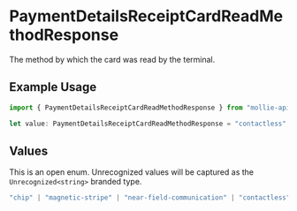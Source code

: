 # PaymentDetailsReceiptCardReadMethodResponse

The method by which the card was read by the terminal.

## Example Usage

```typescript
import { PaymentDetailsReceiptCardReadMethodResponse } from "mollie-api-typescript/models";

let value: PaymentDetailsReceiptCardReadMethodResponse = "contactless";
```

## Values

This is an open enum. Unrecognized values will be captured as the `Unrecognized<string>` branded type.

```typescript
"chip" | "magnetic-stripe" | "near-field-communication" | "contactless" | "moto" | Unrecognized<string>
```